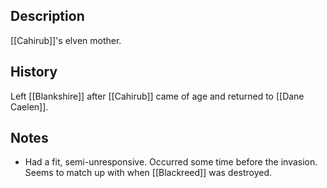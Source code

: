 ## Description
[[Cahirub]]'s elven mother. 

## History
Left [[Blankshire]] after [[Cahirub]] came of age and returned to [[Dane Caelen]].

## Notes
* Had a fit, semi-unresponsive. Occurred some time before the invasion. Seems to match up with when [[Blackreed]] was destroyed.